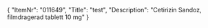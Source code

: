 {
  "ItemNr": "011649",
  "Title": "test",
  "Description": "Cetirizin Sandoz, filmdragerad tablett 10 mg"
}